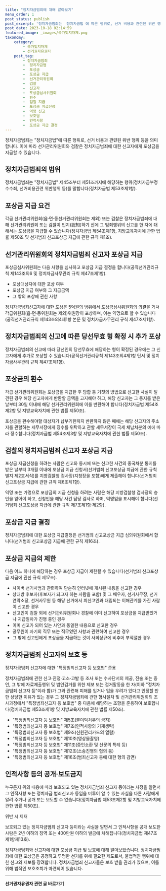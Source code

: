 ```yaml
---
title: "정치자금범죄에 대해 알아보기"
menu_order: 1
post_status: publish
post_excerpt: '정치자금범죄는  정치자금법 에 따른 행위로, 선거 비용과 관련된 위반 행위 등을 의미합니다. 이에 따라 선거관리위원회와 검찰은 정치자금범죄에 대한 신고자에게 포상금을 지급할 수 있습니다.'
post_date: 2023-10-18 02:14:59
featured_image: _images/국가및지자체.png
taxonomy:
    category:
        - 국가및지자체
        - 선거권자유권자
    post_tag:
        - 정치자금범죄
        -  정치자금법
        -  포상금
        -  포상금 지급
        -  선거관리위원회
        -  검찰
        -  신고자
        -  포상금심사위원회
        -  환수
        -  검찰 지급
        -  포상금 지급신청
        -  익명 신고
        -  보호법
        -  인적사항
        -  포상금 지급 결정
---
```



정치자금범죄는 "정치자금법"에 따른 행위로, 선거 비용과 관련된 위반 행위 등을 의미합니다. 이에 따라 선거관리위원회와 검찰은 정치자금범죄에 대한 신고자에게 포상금을 지급할 수 있습니다.

## 정치자금범죄의 범위

정치자금범죄는 "정치자금법" 제45조부터 제51조까지에 해당하는 행위(정치자금부정수수죄, 선거비용관련 위반행위 등)를 말합니다(정치자금법 제53조제1항).

## 포상금 지급 요건

각급 선거관리위원회(읍·면·동선거관리위원회는 제외) 또는 검찰은 정치자금범죄에 대해 선거관리위원회 또는 검찰이 인지(認知)하기 전에 그 범죄행위의 신고를 한 자에 대해서는 포상금을 지급할 수 있습니다(정치자금법 제54조제1항, 지방교육자치에 관한 법률 제50조 및 선거범죄 신고포상금 지급에 관한 규칙 제1조).

## 선거관리위원회의 정치자금범죄 신고자 포상금 지급

포상금심사위원회는 다음 사항을 심사하고 포상금 지급 결정을 합니다(공직선거관리규칙 제143조의6 및 정치자금사무관리 규칙 제47조제1항).

- 포상대상자에 대한 포상 여부
- 포상금 지급 여부와 그 지급금액
- 그 밖의 포상에 관한 사항

정치자금범죄신고자에 대한 포상은 5억원의 범위에서 포상금심사위원회의 의결을 거쳐 각급위원회(읍·면·동위원회는 제외)위원장이 포상하며, 이는 익명으로 할 수 있습니다(공직선거관리규칙 제143조의4제1항 본문 및 정치자금사무관리 규칙 제47조제1항).

## 정치자금범죄의 신고에 따른 당선무효 형 확정 시 추가 포상

정치자금범죄의 신고에 따라 당선인의 당선무효에 해당하는 형이 확정된 경우에는 그 신고자에게 추가로 포상할 수 있습니다(공직선거관리규칙 제143조의4제1항 단서 및 정치자금사무관리 규칙 제47조제1항).

## 포상금의 환수

각급 선거관리위원회는 포상금을 지급한 후 담합 등 거짓의 방법으로 신고한 사실이 발견된 경우 해당 신고자에게 반환할 금액을 고지해야 하고, 해당 신고자는 그 통지를 받은 날부터 30일 이내에 해당 선거관리위원회에 이를 반환해야 합니다(정치자금법 제54조제2항 및 지방교육자치에 관한 법률 제50조).

포상금을 환수해야할 대상자가 납부기한까지 반환하지 않은 때에는 해당 신고자의 주소지를 관할하는 세무서장에게 징수를 위탁하고 관할 세무서장이 국세 체납처분의 예에 따라 징수합니다(정치자금법 제54조제3항 및 지방교육자치에 관한 법률 제50조).

## 검찰의 정치자금범죄 신고자 포상금 지급

포상금 지급신청을 하려는 사람은 신고와 동시에 또는 신고한 사건의 종국처분 통지를 받은 날부터 3개월 이내에 포상금 지급 신청서(선거범죄 신고포상금 지급에 관한 규칙 별지 제2호서식)를 지방검찰청 검사장(지청장을 포함)에게 제출해야 합니다(선거범죄 신고포상금 지급에 관한 규칙 제6조제1항).

익명 또는 가명으로 포상금의 지급 신청을 하려는 사람은 해당 지방검찰청 검사장의 승인을 얻어야 하고, 신청인을 해당 사건 담당 검사로 하며, 익명임을 표시해야 합니다(선거범죄 신고포상금 지급에 관한 규칙 제7조제1항·제2항).

## 포상금 지급 결정

정치자금범죄에 대한 포상금 지급결정은 선거범죄 신고포상금 지급 심의위원회에서 합니다(선거범죄 신고포상금 지급에 관한 규칙 제16조).

## 포상금 지급의 제한

다음 어느 하나에 해당하는 경우 포상금 지급이 제한될 수 있습니다(선거범죄 신고포상금 지급에 관한 규칙 제17조).

- 사이버 선거사범과 관련하여 단순히 인터넷에 게시된 내용을 신고한 경우
- 상대방 후보자(후보자가 되고자 하는 사람을 포함) 및 그 배우자, 선거사무장, 선거연락소장, 선거사무원 등 해당 선거에서 피신고인과 대립되는 이해관계를 가진 사람이 신고한 경우
- 신고인이 검찰 외에 선거관리위원회나 경찰에 이미 신고하여 포상금을 지급받았거나 지급절차가 진행 중인 경우
- 이미 신고가 되어 있는 사안과 동일한 내용으로 신고한 경우
- 공무원이 자기의 직무 또는 직무였던 사항과 관련하여 신고한 경우
- 그 밖에 신고인에게 포상금을 지급하는 것이 사회상규에 비추어 부적절한 경우

## 정치자금범죄 신고자의 보호 등

정치자금범죄 신고자에 대한 "특정범죄신고자 등 보호법" 준용

정치자금범죄에 관한 신고·진정·고소·고발 등 조사 또는 수사단서의 제공, 진술 또는 증언, 그 밖에 자료제출행위 및 범인검거를 위한 제보 또는 검거활동을 한 자(이하 "정치자금범죄 신고자 등"이라 함)가 그와 관련해 피해를 입거나 입을 우려가 있다고 인정할 만한 상당한 이유가 있는 경우 그 정치자금범죄에 관한 형사절차 및 선거관리위원회의 조사과정에서 "특정범죄신고자 등 보호법" 중 다음에 해당하는 조항을 준용하여 보호합니다(정치자금법 제53조제1항 및 지방교육자치에 관한 법률 제50조).

- "특정범죄신고자 등 보호법" 제5조(불이익처우의 금지)
- "특정범죄신고자 등 보호법" 제7조(인적사항의 기재생략)
- "특정범죄신고자 등 보호법" 제9조(신원관리카드의 열람)
- "특정범죄신고자 등 보호법" 제10조(영상물촬영)
- "특정범죄신고자 등 보호법" 제11조(증인소환 및 신문의 특례 등)
- "특정범죄신고자 등 보호법" 제12조(소송진행의 협의 등)
- "특정범죄신고자 등 보호법" 제16조(범죄신고자 등에 대한 형의 감면)

## 인적사항 등의 공개·보도금지

누구든지 위의 내용에 따라 보호되고 있는 정치자금범죄 신고자 등이라는 사정을 알면서 그 인적사항 또는 정치자금 범죄신고자 등임을 미루어 알 수 있는 사실을 다른 사람에게 알려 주거나 공개 또는 보도할 수 없습니다(정치자금법 제53조제2항 및 지방교육자치에 관한 법률 제50조).

위반 시 제재

보호되고 있는 정치자금범죄 신고자 등이라는 사실을 알면서 그 인적사항을 공개·보도한 사람은 2년 이하의 징역 또는 400만원 이하의 벌금에 처해집니다(정치자금법 제47조제1항제13호).

정치자금범죄와 신고자에 대한 포상금 지급 및 보호에 대해 알아보았습니다. 정치자금범죄에 대한 포상금은 공정하고 투명한 선거를 위해 필요한 제도로서, 불법적인 행위에 대한 신고와 제보를 장려합니다. 정치자금범죄 신고자들은 보호 받을 권리가 있으며, 이를 위해 법적인 보호조치가 마련되어 있습니다.
<!-- wp:separator -->
<hr class="wp-block-separator has-alpha-channel-opacity"/>
<!-- /wp:separator -->

<!-- wp:group {"backgroundColor":"base","layout":{"type":"constrained"}} -->
<div class="wp-block-group has-base-background-color has-background"><!-- wp:paragraph {"align":"center","fontSize":"medium"} -->
<p class="has-text-align-center has-large-font-size"><strong>선거권자유권자 관련 글 바로가기</strong></p>
<!-- /wp:paragraph -->


<!-- wp:latest-posts
{"categories":[{"id":7202,"count":19,"description":"","link":"https://uknowlaw.com/category/%ec%84%a0%ea%b1%b0%ea%b6%8c%ec%9e%90%ec%9c%a0%ea%b6%8c%ec%9e%90/","name":"선거권자유권자","slug":"선거권자유권자","taxonomy":"category","parent":0,"meta":[],"_links":{"self":[{"href":"https://uknowlaw.com/wp-json/wp/v2/categories/7202"}],"collection":[{"href":"https://uknowlaw.com/wp-json/wp/v2/categories"}],"about":[{"href":"https://uknowlaw.com/wp-json/wp/v2/taxonomies/category"}],"wp:post_type":[{"href":"https://uknowlaw.com/wp-json/wp/v2/posts?categories=7202"}],"curies":[{"name":"wp","href":"https://api.w.org/{rel}","templated":true}]}}],"postsToShow":100,"excerptLength":28,"postLayout":"grid","columns":2,"featuredImageAlign":"left","featuredImageSizeSlug":"large","fontSize":18px} /--></div>
<!-- /wp:group -->